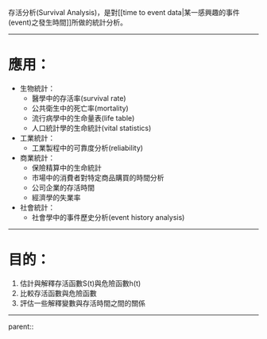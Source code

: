 存活分析(Survival Analysis)，是對[[time to event data|某一感興趣的事件(event)之發生時間]]所做的統計分析。
- - -
# 應用：
- 生物統計：
	- 醫學中的存活率(survival rate)
	- 公共衛生中的死亡率(mortality)
	- 流行病學中的生命量表(life table)
	- 人口統計學的生命統計(vital statistics)
- 工業統計：
	- 工業製程中的可靠度分析(reliability)
- 商業統計：
	- 保險精算中的生命統計
	- 市場中的消費者對特定商品購買的時間分析
	- 公司企業的存活時間
	- 經濟學的失業率
- 社會統計：
	- 社會學中的事件歷史分析(event history analysis)
- - -
# 目的：
1. 估計與解釋存活函數S(t)與危險函數h(t)
2. 比較存活函數與危險函數
3. 評估一些解釋變數與存活時間之間的關係
- - -
parent::
